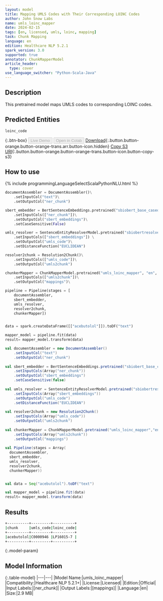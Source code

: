 ```yaml
---
layout: model
title: Mapping UMLS Codes with Their Corresponding LOINC Codes
author: John Snow Labs
name: umls_loinc_mapper
date: 2024-02-15
tags: [en, licensed, umls, loinc, mapping]
task: Chunk Mapping
language: en
edition: Healthcare NLP 5.2.1
spark_version: 3.0
supported: true
annotator: ChunkMapperModel
article_header:
  type: cover
use_language_switcher: "Python-Scala-Java"
---
```


## Description

This pretrained model maps UMLS codes to corresponding LOINC codes.

## Predicted Entities

`loinc_code`

{:.btn-box}
<button class="button button-orange" disabled>Live Demo</button>
<button class="button button-orange" disabled>Open in Colab</button>
[Download](https://s3.amazonaws.com/auxdata.johnsnowlabs.com/clinical/models/umls_loinc_mapper_en_5.2.1_3.0_1707989243756.zip){:.button.button-orange.button-orange-trans.arr.button-icon.hidden}
[Copy S3 URI](s3://auxdata.johnsnowlabs.com/clinical/models/umls_loinc_mapper_en_5.2.1_3.0_1707989243756.zip){:.button.button-orange.button-orange-trans.button-icon.button-copy-s3}

## How to use



<div class="tabs-box" markdown="1">
{% include programmingLanguageSelectScalaPythonNLU.html %}
  
```python
documentAssembler = DocumentAssembler()\
    .setInputCol("text")\
    .setOutputCol("ner_chunk")

sbert_embedder = BertSentenceEmbeddings.pretrained("sbiobert_base_cased_mli", "en", "clinical/models")\
    .setInputCols(["ner_chunk"])\
    .setOutputCol("sbert_embeddings")\
    .setCaseSensitive(False)

umls_resolver = SentenceEntityResolverModel.pretrained("sbiobertresolve_umls_clinical_drugs", "en", "clinical/models")\
    .setInputCols(["sbert_embeddings"]) \
    .setOutputCol("umls_code")\
    .setDistanceFunction("EUCLIDEAN")

resolver2chunk = Resolution2Chunk()\
    .setInputCols(["umls_code"])\
    .setOutputCol("umls2chunk")

chunkerMapper = ChunkMapperModel.pretrained("umls_loinc_mapper", "en", "clinical/models")\
    .setInputCols(["umls2chunk"])\
    .setOutputCol("mappings")\

pipeline = Pipeline(stages = [
    documentAssembler,
    sbert_embedder,
    umls_resolver,
    resolver2chunk,
    chunkerMapper])


data = spark.createDataFrame([["acebutolol"]]).toDF("text")

mapper_model = pipeline.fit(data)
result= mapper_model.transform(data)  
```
```scala
val documentAssembler = new DocumentAssembler()
	.setInputCol("text")
	.setOutputCol("ner_chunk")
	
val sbert_embedder = BertSentenceEmbeddings.pretrained("sbiobert_base_cased_mli","en","clinical/models")
	.setInputCols(Array("ner_chunk"))
	.setOutputCol("sbert_embeddings")
	.setCaseSensitive(false)
	
val umls_resolver = SentenceEntityResolverModel.pretrained("sbiobertresolve_umls_clinical_drugs","en","clinical/models")
	.setInputCols(Array("sbert_embeddings"))
	.setOutputCol("umls_code")
	.setDistanceFunction("EUCLIDEAN")
	
val resolver2chunk = new Resolution2Chunk()
	.setInputCols(Array("umls_code"))
	.setOutputCol("umls2chunk")
	
val chunkerMapper = ChunkMapperModel.pretrained("umls_loinc_mapper","en","clinical/models")
	.setInputCols(Array("umls2chunk"))
	.setOutputCol("mappings")
	
val Pipeline(stages = Array(
  documentAssembler,
  sbert_embedder,
  umls_resolver,
  resolver2chunk,
  chunkerMapper))


val data = Seq("acebutolol").toDF("text")

val mapper_model = pipeline.fit(data)
result= mapper_model.transform(data)

```
</div>

## Results

```bash
+----------+---------+----------+
|chunk     |umls_code|loinc_code|
+----------+---------+----------+
|acebutolol|C0000946 |LP16015-7 |
+----------+---------+----------+
```

{:.model-param}
## Model Information

{:.table-model}
|---|---|
|Model Name:|umls_loinc_mapper|
|Compatibility:|Healthcare NLP 5.2.1+|
|License:|Licensed|
|Edition:|Official|
|Input Labels:|[ner_chunk]|
|Output Labels:|[mappings]|
|Language:|en|
|Size:|2.9 MB|
